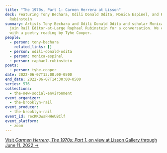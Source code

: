 ```yaml
---
title: "The 1970s, Part 1: Carmen Herrera at Lisson"
deck: Featuring Tony Bechara, Odili Donald Odita, Monica Espinel, and Raphael
  Rubinstein
summary: Artists Tony Bechara and Odili Donald Odita and scholar Monica Espinel
  join Rail Editor-at-Large Raphael Rubinstein for a conversation. We conclude
  with a poetry reading by Tyhe Cooper.
people:
  - person: tony-bechara
    related_links: []
  - person: odili-donald-odita
  - person: monica-espinel
  - person: raphael-rubinstein
poets:
  - person: tyhe-cooper
date: 2022-06-07T13:00:00-0500
end_date: 2022-06-07T14:30:00-0500
series: 576
collections:
  - the-new-social-environment
event_organizer:
  - the-brooklyn-rail
event_producer:
  - the-brooklyn-rail
event_id: recKKQwsFHHeUBClf
event_platform:
  - zoom
---
```

[Visit *Carmen Herrera, The 1970s: Part 1*, on view at Lisson Gallery through June 11, 2022 →](https://www.lissongallery.com/exhibitions/carmen-herrera-09480eeb-e07f-482f-9727-3c1bb8ade435)